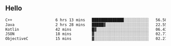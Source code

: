 ## Hello
<!--START_SECTION:waka-->

```txt
C++                   6 hrs 13 mins   ██████████████░░░░░░░░░░░   56.58 %
Java                  2 hrs 28 mins   █████▓░░░░░░░░░░░░░░░░░░░   22.55 %
Kotlin                42 mins         █▓░░░░░░░░░░░░░░░░░░░░░░░   06.43 %
JSON                  18 mins         ▓░░░░░░░░░░░░░░░░░░░░░░░░   02.77 %
ObjectiveC            15 mins         ▓░░░░░░░░░░░░░░░░░░░░░░░░   02.27 %
```

<!--END_SECTION:waka-->
